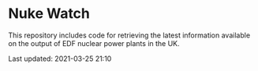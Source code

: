 # Nuke Watch

This repository includes code for retrieving the latest information available on the output of EDF nuclear power plants in the UK.

Last updated: 2021-03-25 21:10